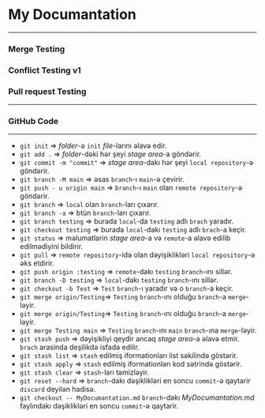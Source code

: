 # My Documantation
***
### Merge Testing
### Conflict Testing v1
### Pull request Testing
***
### GitHub Code
***
- `git init` => _folder_-ə `init` _file_-larını əlavə edir.
- `git add .` =>  _folder_-dəki hər şeyi  _stage area_-a göndərir.
- `git commit -m "commit"` =>  _stage area_-dakı hər şeyi `local repository`-ə göndərir.
- `git branch -M main` =>  əsas `branch`-ı `main`-ə çevirir.
- `git push - u origin main` =>  `branch`-ı `main` olan  `remote repository`-ə göndərir.
- `git branch` => `local` olan `branch`-ları çıxarır.
- `git branch -a` => btün `branch`-ları çıxarır.
- `git branch testing` => burada `local`-da `testing` adlı `brach` yaradır.
- `git checkout testing` => burada `local`-dakı `testing` adlı `brach`-a keçir.
- `git status` => məlumatlarin _stage area_-a və `remote`-a əlavə edilib edilmədiyini bildirir.
- `git pull` => `remote repository`-idə olan dəyişiklikləri `local repository`-ə əks etdirir.
- `git push origin :testing` => `remote`-dakı `testing` `branch`-ını sillər.
- `git branch -D testing` => `local`-dakı `testing` `branch`-ını sillər.
- `git checkout -b Test` => `Test` `branch`-ı yaradır və o `branch`-a keçir.
- `git merge origin/Testing`=> `Testing` `branch`-ını olduğu `branch`-a `merge`-ləyir.
- `git merge origin/Testing`=> `Testing` `branch`-ını olduğu `branch`-a `merge`-ləyir.
- `git merge Testing main` => `Testing` `branch`-ını `main` `branch`-ına `merge`-ləyir.
- `git stash push` => dəyişikliyi qeydir ancaq _stage area_-a əlavə etmir. `brach` arasinda deşilikdə isfadə edilir.
- `git stash list` => `stash` edilmiş iformationları list səkilində göstərir.
- `git stash apply` => `stash` edilmiş iformationları kod sətrində göstərir.
- `git stash clear` => `stash`-ları təmizləyir.
- `git reset --hard` => `branch`-dakı dəşiklikləri en soncu `commit`-ə qaytarir `discard` deyilən hadisə.
- `git checkout -- MyDocumantation.md` `branch`-dakı _MyDocumantation.md_ faylındakı dəşiklikləri en soncu `commit`-ə qaytarir.